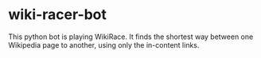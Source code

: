 # wiki-racer-bot
This python bot is playing WikiRace. It finds the shortest way between one Wikipedia page to another, using only the in-content links.
